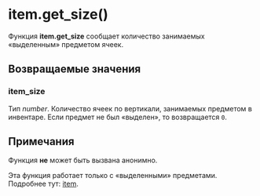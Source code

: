 # item.get_size()
Функция **item.get_size** сообщает количество занимаемых &laquo;выделенным&raquo; предметом ячеек.

## Возвращаемые значения
### item_size
Тип *number*. Количество ячеек по вертикали, занимаемых предметом в инвентаре. Если предмет не был &laquo;выделен&raquo;, то возвращается `0`.

## Примечания
Функция **не** может быть вызвана анонимно.

Эта функция работает только с &laquo;выделенными&raquo; предметами. Подробнее тут: [item](../item).